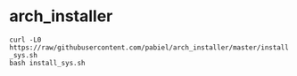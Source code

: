 # arch_installer
`curl -L0 https://raw/githubusercontent.com/pabiel/arch_installer/master/install_sys.sh`<br>
`bash install_sys.sh`
